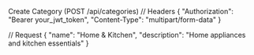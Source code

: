 Create Category (POST /api/categories)
 // Headers
{
  "Authorization": "Bearer your_jwt_token",
  "Content-Type": "multipart/form-data"
}

// Request
{
  "name": "Home & Kitchen",
  "description": "Home appliances and kitchen essentials"
}